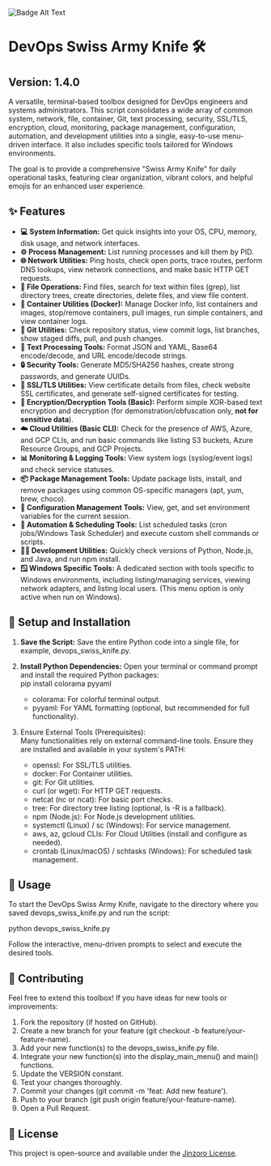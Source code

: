 ![Badge Alt Text](https://img.shields.io/badge/subject-status-color.svg)

# **DevOps Swiss Army Knife 🛠️**

## **Version: 1.4.0**

A versatile, terminal-based toolbox designed for DevOps engineers and systems administrators. This script consolidates a wide array of common system, network, file, container, Git, text processing, security, SSL/TLS, encryption, cloud, monitoring, package management, configuration, automation, and development utilities into a single, easy-to-use menu-driven interface. It also includes specific tools tailored for Windows environments.

The goal is to provide a comprehensive "Swiss Army Knife" for daily operational tasks, featuring clear organization, vibrant colors, and helpful emojis for an enhanced user experience.

## **✨ Features**

* **💻 System Information:** Get quick insights into your OS, CPU, memory, disk usage, and network interfaces.  
* **⚙️ Process Management:** List running processes and kill them by PID.  
* **🌐 Network Utilities:** Ping hosts, check open ports, trace routes, perform DNS lookups, view network connections, and make basic HTTP GET requests.  
* **📁 File Operations:** Find files, search for text within files (grep), list directory trees, create directories, delete files, and view file content.  
* **🐳 Container Utilities (Docker):** Manage Docker info, list containers and images, stop/remove containers, pull images, run simple containers, and view container logs.  
* **🌳 Git Utilities:** Check repository status, view commit logs, list branches, show staged diffs, pull, and push changes.  
* **📝 Text Processing Tools:** Format JSON and YAML, Base64 encode/decode, and URL encode/decode strings.  
* **🔒 Security Tools:** Generate MD5/SHA256 hashes, create strong passwords, and generate UUIDs.  
* **🔐 SSL/TLS Utilities:** View certificate details from files, check website SSL certificates, and generate self-signed certificates for testing.  
* **🔑 Encryption/Decryption Tools (Basic):** Perform simple XOR-based text encryption and decryption (for demonstration/obfuscation only, **not for sensitive data**).  
* **☁️ Cloud Utilities (Basic CLI):** Check for the presence of AWS, Azure, and GCP CLIs, and run basic commands like listing S3 buckets, Azure Resource Groups, and GCP Projects.  
* **📊 Monitoring & Logging Tools:** View system logs (syslog/event logs) and check service statuses.  
* **📦 Package Management Tools:** Update package lists, install, and remove packages using common OS-specific managers (apt, yum, brew, choco).  
* **🔧 Configuration Management Tools:** View, get, and set environment variables for the current session.  
* **🤖 Automation & Scheduling Tools:** List scheduled tasks (cron jobs/Windows Task Scheduler) and execute custom shell commands or scripts.  
* **🧑‍💻 Development Utilities:** Quickly check versions of Python, Node.js, and Java, and run npm install.  
* **🪟 Windows Specific Tools:** A dedicated section with tools specific to Windows environments, including listing/managing services, viewing network adapters, and listing local users. (This menu option is only active when run on Windows).

## **🚀 Setup and Installation**

1. **Save the Script:** Save the entire Python code into a single file, for example, devops\_swiss\_knife.py.  
2. **Install Python Dependencies:** Open your terminal or command prompt and install the required Python packages:  
   pip install colorama pyyaml

   * colorama: For colorful terminal output.  
   * pyyaml: For YAML formatting (optional, but recommended for full functionality).  
3. Ensure External Tools (Prerequisites):  
   Many functionalities rely on external command-line tools. Ensure they are installed and available in your system's PATH:  
   * openssl: For SSL/TLS utilities.  
   * docker: For Container utilities.  
   * git: For Git utilities.  
   * curl (or wget): For HTTP GET requests.  
   * netcat (nc or ncat): For basic port checks.  
   * tree: For directory tree listing (optional, ls \-R is a fallback).  
   * npm (Node.js): For Node.js development utilities.  
   * systemctl (Linux) / sc (Windows): For service management.  
   * aws, az, gcloud CLIs: For Cloud Utilities (install and configure as needed).  
   * crontab (Linux/macOS) / schtasks (Windows): For scheduled task management.

## **🏃 Usage**

To start the DevOps Swiss Army Knife, navigate to the directory where you saved devops\_swiss\_knife.py and run the script:

python devops\_swiss\_knife.py

Follow the interactive, menu-driven prompts to select and execute the desired tools.

## **🤝 Contributing**

Feel free to extend this toolbox\! If you have ideas for new tools or improvements:

1. Fork the repository (if hosted on GitHub).  
2. Create a new branch for your feature (git checkout \-b feature/your-feature-name).  
3. Add your new function(s) to the devops\_swiss\_knife.py file.  
4. Integrate your new function(s) into the display\_main\_menu() and main() functions.  
5. Update the VERSION constant.  
6. Test your changes thoroughly.  
7. Commit your changes (git commit \-m 'feat: Add new feature').  
8. Push to your branch (git push origin feature/your-feature-name).  
9. Open a Pull Request.

## **📄 License**

This project is open-source and available under the [Jinzoro License](https://www.google.com/search?q=LICENSE).
